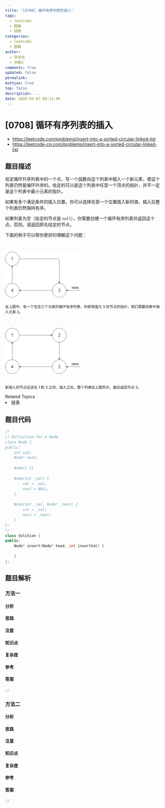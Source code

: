 ```yaml
---
title: "[0708] 循环有序列表的插入"
tags:
  - leetcode
  - 题解
  - 链表
categories:
  - leetcode
  - 题解
author:
  - 张学志
  - 作者2
comments: true
updated: false
permalink:
mathjax: true
top: false
description: ...
date: 2020-03-07 00:11:48
---
```



# [0708] 循环有序列表的插入
* https://leetcode.com/problems/insert-into-a-sorted-circular-linked-list
* https://leetcode-cn.com/problems/insert-into-a-sorted-circular-linked-list


## 题目描述

<p>给定循环升序列表中的一个点，写一个函数向这个列表中插入一个新元素，使这个列表仍然是循环升序的。给定的可以是这个列表中任意一个顶点的指针，并不一定是这个列表中最小元素的指针。</p>

<p>如果有多个满足条件的插入位置，你可以选择任意一个位置插入新的值，插入后整个列表仍然保持有序。</p>

<p>如果列表为空（给定的节点是 <code>null</code>），你需要创建一个循环有序列表并返回这个点。否则。请返回原先给定的节点。</p>

<p>下面的例子可以帮你更好的理解这个问题：</p>

<p>&nbsp;</p>

<p><img alt="" src="https://raw.githubusercontent.com/algoboy101/LeetCodeCrowdsource/master/imgs/example_1_before_65p.jpg" style="height: 149px; width: 250px;"><br>
<br>
<small>在上图中，有一个包含三个元素的循环有序列表，你获得值为 3 的节点的指针，我们需要向表中插入元素 2。</small></p>

<p>&nbsp;</p>

<p><img alt="" src="https://raw.githubusercontent.com/algoboy101/LeetCodeCrowdsource/master/imgs/example_1_after_65p.jpg" style="height: 149px; width: 250px;"><br>
&nbsp;</p>

<p><small>新插入的节点应该在 1 和 3 之间，插入之后，整个列表如上图所示，最后返回节点 3。</small></p>
<div><div>Related Topics</div><div><li>链表</li></div></div>


## 题目代码

```cpp
/*
// Definition for a Node.
class Node {
public:
    int val;
    Node* next;

    Node() {}

    Node(int _val) {
        val = _val;
        next = NULL;
    }

    Node(int _val, Node* _next) {
        val = _val;
        next = _next;
    }
};
*/
class Solution {
public:
    Node* insert(Node* head, int insertVal) {
        
    }
};
```


## 题目解析


### 方法一

#### 分析

#### 思路

#### 注意

#### 知识点

#### 复杂度

#### 参考

#### 答案

```cpp
//
```


### 方法二

#### 分析

#### 思路

#### 注意

#### 知识点

#### 复杂度

#### 参考

#### 答案

```cpp
//
```


